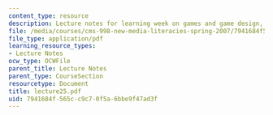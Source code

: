 ```yaml
---
content_type: resource
description: Lecture notes for learning week on games and game design, and video editing.
file: /media/courses/cms-998-new-media-literacies-spring-2007/7941684f565cc9c70f5a6bbe9f47ad3f_lecture25.pdf
file_type: application/pdf
learning_resource_types:
- Lecture Notes
ocw_type: OCWFile
parent_title: Lecture Notes
parent_type: CourseSection
resourcetype: Document
title: lecture25.pdf
uid: 7941684f-565c-c9c7-0f5a-6bbe9f47ad3f
---
```

